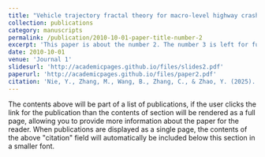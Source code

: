 ```yaml
---
title: "Vehicle trajectory fractal theory for macro-level highway crash rate analysis"
collection: publications
category: manuscripts
permalink: /publication/2010-10-01-paper-title-number-2
excerpt: 'This paper is about the number 2. The number 3 is left for future work.'
date: 2010-10-01
venue: 'Journal 1'
slidesurl: 'http://academicpages.github.io/files/slides2.pdf'
paperurl: 'http://academicpages.github.io/files/paper2.pdf'
citation: 'Nie, Y., Zhang, M., Wang, B., Zhang, C., & Zhao, Y. (2025). Vehicle trajectory fractal theory for macro-level highway crash rate analysis. Accident Analysis & Prevention, 215, 107989. https://doi.org/10.1016/j.aap.2025.107989'
---
```

The contents above will be part of a list of publications, if the user clicks the link for the publication than the contents of section will be rendered as a full page, allowing you to provide more information about the paper for the reader. When publications are displayed as a single page, the contents of the above "citation" field will automatically be included below this section in a smaller font.
